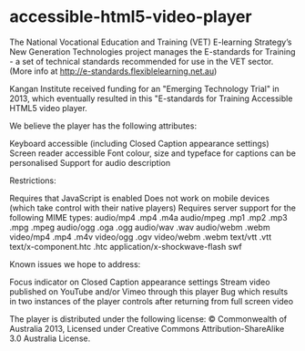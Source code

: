 accessible-html5-video-player
=============================

The National Vocational Education and Training (VET) E-learning Strategy’s New Generation Technologies project manages the E-standards for Training - a set of technical standards recommended for use in the VET sector. (More info at http://e-standards.flexiblelearning.net.au)

Kangan Institute received funding for an "Emerging Technology Trial" in 2013, which eventually resulted in this "E-standards for Training Accessible HTML5 video player.

We believe the player has the following attributes:

Keyboard accessible (including Closed Caption appearance settings)
Screen reader accessible
Font colour, size and typeface for captions can be personalised
Support for audio description

Restrictions:

Requires that JavaScript is enabled
Does not work on mobile devices (which take control with their native players)
Requires server support for the following MIME types:
audio/mp4 .mp4 .m4a
audio/mpeg .mp1 .mp2 .mp3 .mpg .mpeg
audio/ogg .oga .ogg
audio/wav .wav
audio/webm .webm
video/mp4 .mp4 .m4v
video/ogg .ogv
video/webm .webm
text/vtt .vtt
text/x-component.htc .htc
application/x-shockwave-flash swf

Known issues we hope to address:

Focus indicator on Closed Caption appearance settings
Stream video published on YouTube and/or Vimeo through this player
Bug which results in two instances of the player controls after returning from full screen video


The player is distributed under the following license:
© Commonwealth of Australia 2013, Licensed under Creative Commons Attribution-ShareAlike 3.0 Australia License.
